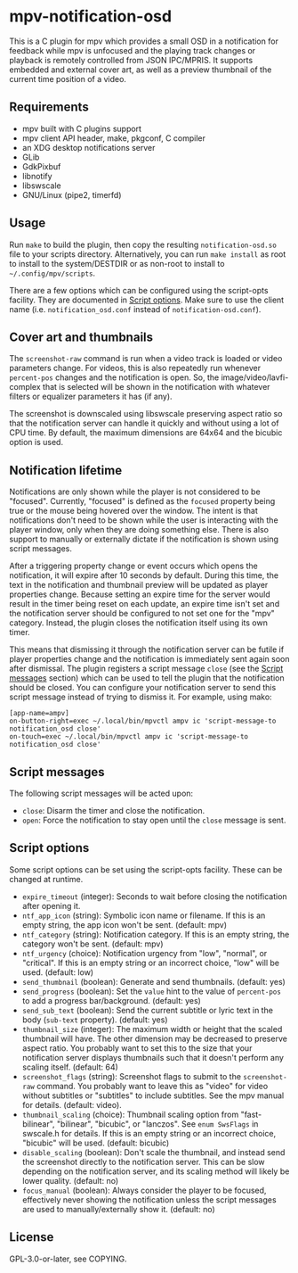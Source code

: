 # mpv-notification-osd

This is a C plugin for mpv which provides a small OSD in a notification for
feedback while mpv is unfocused and the playing track changes or playback is
remotely controlled from JSON IPC/MPRIS. It supports embedded and external cover
art, as well as a preview thumbnail of the current time position of a video.

## Requirements

* mpv built with C plugins support
* mpv client API header, make, pkgconf, C compiler
* an XDG desktop notifications server
* GLib
* GdkPixbuf
* libnotify
* libswscale
* GNU/Linux (pipe2, timerfd)

## Usage

Run `make` to build the plugin, then copy the resulting `notification-osd.so`
file to your scripts directory. Alternatively, you can run `make install` as
root to install to the system/DESTDIR or as non-root to install to
`~/.config/mpv/scripts`.

There are a few options which can be configured using the script-opts facility.
They are documented in [Script options](#script-options). Make sure to use the
client name (i.e. `notification_osd.conf` instead of `notification-osd.conf`).

## Cover art and thumbnails

The `screenshot-raw` command is run when a video track is loaded or video
parameters change. For videos, this is also repeatedly run whenever
`percent-pos` changes and the notification is open. So, the
image/video/lavfi-complex that is selected will be shown in the notification
with whatever filters or equalizer parameters it has (if any).

The screenshot is downscaled using libswscale preserving aspect ratio so that
the notification server can handle it quickly and without using a lot of CPU
time. By default, the maximum dimensions are 64x64 and the bicubic option is
used.

## Notification lifetime

Notifications are only shown while the player is not considered to be "focused".
Currently, "focused" is defined as the `focused` property being true or the
mouse being hovered over the window. The intent is that notifications don't need
to be shown while the user is interacting with the player window, only when they
are doing something else. There is also support to manually or externally
dictate if the notification is shown using script messages.

After a triggering property change or event occurs which opens the
notification, it will expire after 10 seconds by default. During this time, the
text in the notification and thumbnail preview will be updated as player
properties change. Because setting an expire time for the server would result in
the timer being reset on each update, an expire time isn't set and the
notification server should be configured to not set one for the "mpv" category.
Instead, the plugin closes the notification itself using its own timer.

This means that dismissing it through the notification server can be futile if
player properties change and the notification is immediately sent again soon
after dismissal. The plugin registers a script message `close` (see the [Script
messages](#script-messages) section) which can be used to tell the plugin that
the notification should be closed. You can configure your notification server to
send this script message instead of trying to dismiss it. For example, using
mako:

```
[app-name=ampv]
on-button-right=exec ~/.local/bin/mpvctl ampv ic 'script-message-to notification_osd close'
on-touch=exec ~/.local/bin/mpvctl ampv ic 'script-message-to notification_osd close'
```

## Script messages

The following script messages will be acted upon:

* `close`: Disarm the timer and close the notification.
* `open`: Force the notification to stay open until the `close` message is sent.

## Script options

Some script options can be set using the script-opts facility. These can be
changed at runtime.

* `expire_timeout` (integer): Seconds to wait before closing the notification
  after opening it.
* `ntf_app_icon` (string): Symbolic icon name or filename. If this is an empty
  string, the app icon won't be sent. (default: mpv)
* `ntf_category` (string): Notification category. If this is an empty string,
  the category won't be sent. (default: mpv)
* `ntf_urgency` (choice): Notification urgency from "low", "normal", or
  "critical". If this is an empty string or an incorrect choice, "low" will be
  used. (default: low)
* `send_thumbnail` (boolean): Generate and send thumbnails. (default: yes)
* `send_progress` (boolean): Set the `value` hint to the value of `percent-pos`
  to add a progress bar/background. (default: yes)
* `send_sub_text` (boolean): Send the current subtitle or lyric text in the body
  (`sub-text` property). (default: yes)
* `thumbnail_size` (integer): The maximum width or height that the scaled
  thumbnail will have. The other dimension may be decreased to preserve aspect
  ratio. You probably want to set this to the size that your notification server
  displays thumbnails such that it doesn't perform any scaling itself. (default:
  64)
* `screenshot_flags` (string): Screenshot flags to submit to the
  `screenshot-raw` command. You probably want to leave this as "video" for video
  without subtitles or "subtitles" to include subtitles. See the mpv manual for
  details. (default: video).
* `thumbnail_scaling` (choice): Thumbnail scaling option from "fast-bilinear",
  "bilinear", "bicubic", or "lanczos". See `enum SwsFlags` in swscale.h for
  details. If this is an empty string or an incorrect choice, "bicubic" will be
  used. (default: bicubic)
* `disable_scaling` (boolean): Don't scale the thumbnail, and instead send the
  screenshot directly to the notification server. This can be slow depending on
  the notification server, and its scaling method will likely be lower quality.
  (default: no)
* `focus_manual` (boolean): Always consider the player to be focused,
  effectively never showing the notification unless the script messages are used
  to manually/externally show it. (default: no)

## License

GPL-3.0-or-later, see COPYING.
